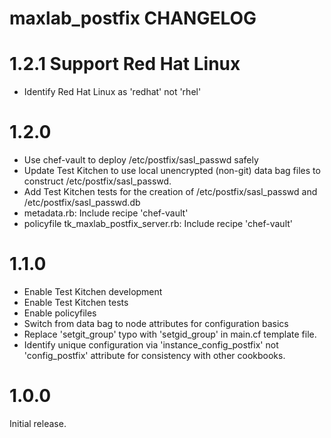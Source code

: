 # maxlab_postfix CHANGELOG

# 1.2.1 Support Red Hat Linux

* Identify Red Hat Linux as 'redhat' not 'rhel'

# 1.2.0

* Use chef-vault to deploy /etc/postfix/sasl_passwd safely
* Update Test Kitchen to use local unencrypted (non-git) data bag files to construct /etc/postfix/sasl_passwd.
* Add Test Kitchen tests for the creation of /etc/postfix/sasl_passwd and /etc/postfix/sasl_passwd.db
* metadata.rb: Include recipe 'chef-vault'
* policyfile tk_maxlab_postfix_server.rb: Include recipe 'chef-vault'

# 1.1.0

* Enable Test Kitchen development
* Enable Test Kitchen tests
* Enable policyfiles
* Switch from data bag to node attributes for configuration basics
* Replace 'setgit_group' typo with 'setgid_group' in main.cf template file.
* Identify unique configuration via 'instance_config_postfix' not 'config_postfix' attribute for consistency with other cookbooks.

# 1.0.0

Initial release.
